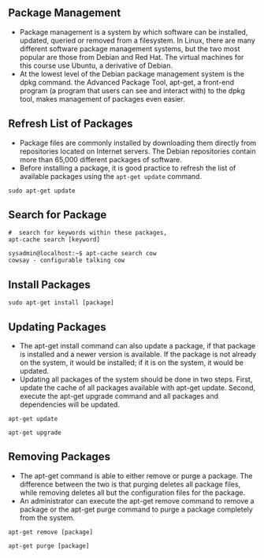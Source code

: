 ## Package Management
- Package management is a system by which software can be installed, updated, queried or removed from a filesystem. In Linux, there are many different software package management systems, but the two most popular are those from Debian and Red Hat. The virtual machines for this course use Ubuntu, a derivative of Debian.
- At the lowest level of the Debian package management system is the dpkg command. the Advanced Package Tool, apt-get, a front-end program (a program that users can see and interact with) to the dpkg tool, makes management of packages even easier.

## Refresh List of Packages
- Package files are commonly installed by downloading them directly from repositories located on Internet servers. The Debian repositories contain more than 65,000 different packages of software.
- Before installing a package, it is good practice to refresh the list of available packages using the `apt-get update` command.

```
sudo apt-get update
```

## Search for Package
```
#  search for keywords within these packages,
apt-cache search [keyword]
```

```
sysadmin@localhost:~$ apt-cache search cow                                      
cowsay - configurable talking cow
```

## Install Packages

```
sudo apt-get install [package]
```

## Updating Packages
- The apt-get install command can also update a package, if that package is installed and a newer version is available. If the package is not already on the system, it would be installed; if it is on the system, it would be updated.
- Updating all packages of the system should be done in two steps. First, update the cache of all packages available with apt-get update. Second, execute the apt-get upgrade command and all packages and dependencies will be updated.

```
apt-get update
```
```
apt-get upgrade
```

## Removing Packages
- The apt-get command is able to either remove or purge a package. The difference between the two is that purging deletes all package files, while removing deletes all but the configuration files for the package.
- An administrator can execute the apt-get remove command to remove a package or the apt-get purge command to purge a package completely from the system.

```
apt-get remove [package]
```
```
apt-get purge [package]
```
